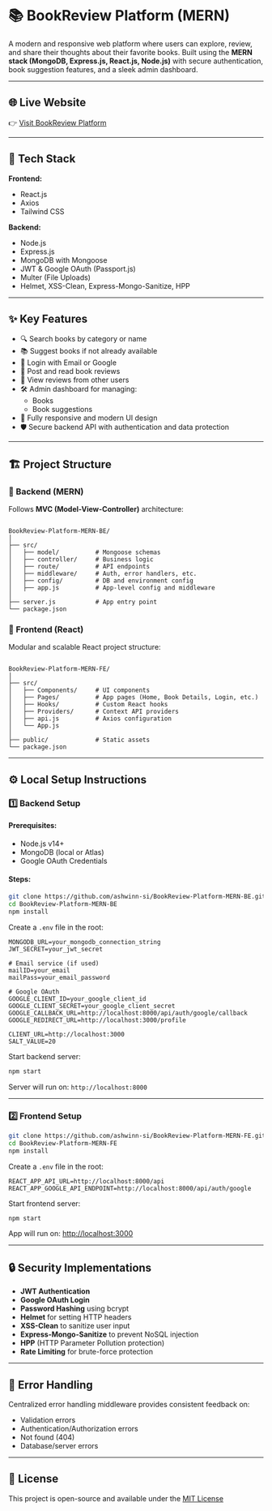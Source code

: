


# 📚 BookReview Platform (MERN)

A modern and responsive web platform where users can explore, review, and share their thoughts about their favorite books. Built using the **MERN stack (MongoDB, Express.js, React.js, Node.js)** with secure authentication, book suggestion features, and a sleek admin dashboard.

---

## 🌐 Live Website

👉 [Visit BookReview Platform](https://book-review-website-nmce.vercel.app/)

---

## 🚀 Tech Stack

**Frontend:**

- React.js
- Axios
- Tailwind CSS

**Backend:**

- Node.js
- Express.js
- MongoDB with Mongoose
- JWT & Google OAuth (Passport.js)
- Multer (File Uploads)
- Helmet, XSS-Clean, Express-Mongo-Sanitize, HPP

---



## ✨ Key Features

- 🔍 Search books by category or name
- 📚 Suggest books if not already available
- 🔐 Login with Email or Google
- 📝 Post and read book reviews
- 👥 View reviews from other users
- 🛠️ Admin dashboard for managing:
  - Books
  - Book suggestions
- 📱 Fully responsive and modern UI design
- 🛡️ Secure backend API with authentication and data protection

---

## 🏗️ Project Structure

### 🔧 Backend (MERN)

Follows **MVC (Model-View-Controller)** architecture:

```

BookReview-Platform-MERN-BE/
│
├── src/
│   ├── model/          # Mongoose schemas
│   ├── controller/     # Business logic
│   ├── route/          # API endpoints
│   ├── middleware/     # Auth, error handlers, etc.
│   ├── config/         # DB and environment config
│   ├── app.js          # App-level config and middleware
│
├── server.js           # App entry point
└── package.json

```

### 🎨 Frontend (React)

Modular and scalable React project structure:

```

BookReview-Platform-MERN-FE/
│
├── src/
│   ├── Components/     # UI components
│   ├── Pages/          # App pages (Home, Book Details, Login, etc.)
│   ├── Hooks/          # Custom React hooks
│   ├── Providers/      # Context API providers
│   ├── api.js          # Axios configuration
│   └── App.js
│
├── public/             # Static assets
└── package.json

````

---

## ⚙️ Local Setup Instructions

### 1️⃣ Backend Setup

#### Prerequisites:

- Node.js v14+
- MongoDB (local or Atlas)
- Google OAuth Credentials

#### Steps:

```bash
git clone https://github.com/ashwinn-si/BookReview-Platform-MERN-BE.git
cd BookReview-Platform-MERN-BE
npm install
````

Create a `.env` file in the root:

```env
MONGODB_URL=your_mongodb_connection_string
JWT_SECRET=your_jwt_secret

# Email service (if used)
mailID=your_email
mailPass=your_email_password

# Google OAuth
GOOGLE_CLIENT_ID=your_google_client_id
GOOGLE_CLIENT_SECRET=your_google_client_secret
GOOGLE_CALLBACK_URL=http://localhost:8000/api/auth/google/callback
GOOGLE_REDIRECT_URL=http://localhost:3000/profile

CLIENT_URL=http://localhost:3000
SALT_VALUE=20
```

Start backend server:

```bash
npm start
```

Server will run on: `http://localhost:8000`

---

### 2️⃣ Frontend Setup

```bash
git clone https://github.com/ashwinn-si/BookReview-Platform-MERN-FE.git
cd BookReview-Platform-MERN-FE
npm install
```

Create a `.env` file in the root:

```env
REACT_APP_API_URL=http://localhost:8000/api
REACT_APP_GOOGLE_API_ENDPOINT=http://localhost:8000/api/auth/google
```

Start frontend server:

```bash
npm start
```

App will run on: [http://localhost:3000](http://localhost:3000)

---

## 🔒 Security Implementations

* **JWT Authentication**
* **Google OAuth Login**
* **Password Hashing** using bcrypt
* **Helmet** for setting HTTP headers
* **XSS-Clean** to sanitize user input
* **Express-Mongo-Sanitize** to prevent NoSQL injection
* **HPP** (HTTP Parameter Pollution protection)
* **Rate Limiting** for brute-force protection

---

## 🚨 Error Handling

Centralized error handling middleware provides consistent feedback on:

* Validation errors
* Authentication/Authorization errors
* Not found (404)
* Database/server errors

---

## 🪪 License

This project is open-source and available under the [MIT License](LICENSE)


